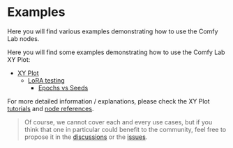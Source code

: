 # Examples

Here you will find various examples demonstrating how to use the Comfy Lab nodes.

Here you will find some examples demonstrating how to use the Comfy Lab XY Plot:

- [XY Plot](./XY%20Plot/)
  - [LoRA testing](./XY%20Plot/LoRA%20testing/)
    - [Epochs vs Seeds](./XY%20Plot/LoRA%20testing/Epochs%20vs%20Seeds/)

For more detailed information / explanations, please check the XY Plot [tutorials](../tutorials/XY%20Plot/) and [node references](../node%20reference/xy%20plot/).

> Of course, we cannot cover each and every use cases, but if you think that one in particular could benefit to the community, feel free to propose it in the [discussions](https://github.com/bugltd/ComfyLab-Pack/discussions) or the [issues](https://github.com/bugltd/ComfyLab-Pack/issues).
